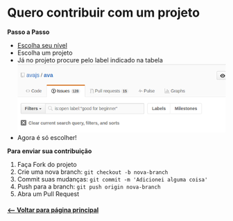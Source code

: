 # Quero contribuir com um projeto

**Passo a Passo**

* [Escolha seu nível](README.md#escolha-seu-nível) 
* Escolha um projeto
* Já no projeto procure pelo label indicado na tabela 
  ![alt text](src/img/exemplo.png "imagem de exemplo")
* Agora é só escolher!

**Para enviar sua contribuição**

1. Faça Fork do projeto
2. Crie uma nova branch: `git checkout -b nova-branch`
3. Commit suas mudanças: `git commit -m 'Adicionei alguma coisa'`
4. Push para a branch: `git push origin nova-branch`
5. Abra um Pull Request


#### [<-- Voltar para página principal](README.md)
